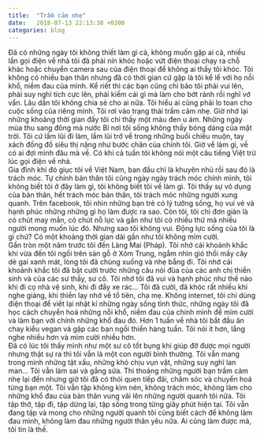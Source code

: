 ```yaml
---
title:  "Trầm cảm nhẹ"
date:   2018-07-13 22:13:38 +0200
categories: blog
---
```

Đã có những ngày tôi không thiết làm gì cả, không muốn gặp ai cả, nhiều lần gọi điện về nhà tôi đã phải nín khóc hoặc vứt điện thoại chạy ra chỗ khác hoặc chuyển camera sau của điện thoại để không ai thấy tôi khóc. Tôi không có nhiều bạn thân nhưng đã có thời gian cứ gặp là tôi kể lể với họ nỗi khổ, niềm đau của mình. Kể riết thì các bạn cũng chỉ bảo tôi phải vui lên, phải suy nghĩ tích cực lên, phải kiếm cái gì mà làm cho bớt rảnh rồi nghĩ vớ vẩn. Lâu dần tôi không chia sẻ cho ai nữa. Tôi hiểu ai cũng phải lo toan cho cuộc sống của riêng mình. Tôi rơi vào trạng thái trầm cảm nhẹ. Giờ nhớ lại những khoảng thời gian đấy tôi chỉ thấy một màu đen u ám. Những ngày mùa thu sang đông mà nước Bỉ nơi tôi sống không thấy bóng dáng của mặt trời. Tôi cứ lầm lũi đi làm, lầm lũi trở về trong những buổi chiều muộn, tay xách đống đồ siêu thị nặng như bước chân của chính tôi. Giờ về làm gì, về có ai đợi mình đâu mà về. Có khi cả tuần tôi không nói một câu tiếng Việt trừ lúc gọi điện về nhà.  
Gia đình khi đó giục tôi về Việt Nam, ban đầu chỉ là khuyên nhủ rồi sau đó là trách móc. Tự chính bản thân tôi cũng ngày ngày trách móc chính mình, tôi không biết tôi ở đây làm gì, tôi không biết tôi về làm gì. Tôi thấy sự vô dụng của bản thân, hết trách móc bản thân, tôi trách móc những người xung quanh. Trên facebook, tôi nhìn những bạn trẻ có lý tưởng sống, họ vui vẻ và hạnh phúc những những gì họ làm được ra sao. Còn tôi, tôi chỉ đơn giản là có chút may mắn, có chút nỗ lực và gần như tôi có nhiều thứ mà nhiều người mong muốn lúc đó. Nhưng sao tôi không vui. Động lực sống của tôi là gì chứ? Có một khoảng thời gian dài gần như tôi không mỉm cười.  
Gần tròn một năm trước tôi đến Làng Mai (Pháp). Tôi nhớ cái khoảnh khắc khi vừa đến tôi ngồi trên sàn gỗ ở Xóm Trung, ngắm nhìn gió thổi mấy cây dẻ gai xanh mát, lòng tôi đã chùng xuống và nhẹ bẫng đi. Tôi nhớ cái khoảnh khắc tôi đã bật cười trước những câu nói đùa của các anh chị thiền sinh và của các sư thầy, sư cô. Tôi nhớ tôi đã vui và hạnh phúc như thế nào khi đi cọ nhà vệ sinh, khi đi đẩy xe rác... Tôi đã cười, đã khóc rất nhiều khi nghe giảng, khi thiền lạy nhớ về tổ tiên, cha mẹ. Không internet, tôi chỉ dùng điện thoại để viết lại nhật kí những ngày sống tỉnh thức, những ngày tôi đã học cách chuyển hoá những nỗi khổ, niềm đau của chính mình để mỉm cười và làm bạn với chính những khổ đau đó. Hơn 1 tuần về nhà tôi bắt đầu ăn chay kiểu vegan và gặp các bạn ngồi thiền hàng tuần. Tôi nói ít hơn, lắng nghe nhiều hơn và mỉm cười nhiều hơn.  
Đã có lúc tôi thấy mình như một sư cô tốt bụng khi giúp đỡ được mọi người nhưng thật sự ra thì tôi vẫn là một con người bình thường. Tôi vẫn mang trong mình những tật xấu, những khó chịu vụn vặt, những suy nghĩ lan man... Tôi vẫn làm sai và gắng sửa. Thi thoảng những người bạn trầm cảm nhẹ lại đến nhưng giờ tôi đã có thói quen tiếp đãi, chăm sóc và chuyển hoá từng bạn một. Tôi vẫn tập không kìm nén, không trách móc, không làm cho những khổ đau của bản thân vung vãi lên những người quanh tôi nữa. Tôi tập thở, tập đi, tập dừng lại, tập sống trong từng giây phút hiện tại. Tôi vẫn đang tập và mong cho những người quanh tôi cũng biết cách để không làm đau mình, không làm đau những người thân yêu nữa. Ai cũng làm được mà, tôi tin là thế.